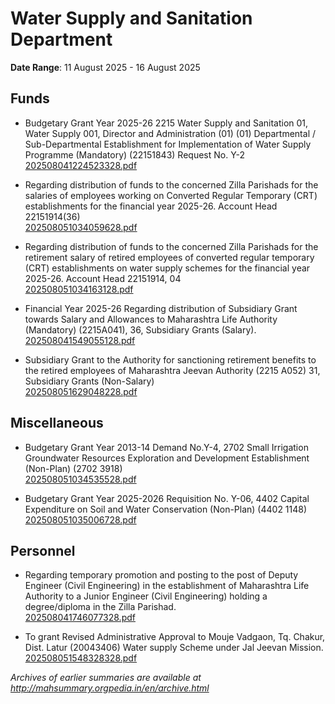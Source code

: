 # Water Supply and Sanitation Department

**Date Range**: 11 August 2025 - 16 August 2025


## Funds
- Budgetary Grant Year 2025-26 2215 Water Supply and Sanitation 01, Water Supply 001, Director and Administration (01) (01) Departmental / Sub-Departmental Establishment for Implementation of Water Supply Programme (Mandatory) (22151843) Request No. Y-2\
  [202508041224523328.pdf](https://gr.maharashtra.gov.in/Site/Upload/Government%20Resolutions/English/202508041224523328.pdf)

- Regarding distribution of funds to the concerned Zilla Parishads for the salaries of employees working on Converted Regular Temporary (CRT) establishments for the financial year 2025-26.  Account Head 22151914(36)\
  [202508051034059628.pdf](https://gr.maharashtra.gov.in/Site/Upload/Government%20Resolutions/English/202508051034059628.pdf)

- Regarding distribution of funds to the concerned Zilla Parishads for the retirement salary of retired employees of converted regular temporary (CRT) establishments on water supply schemes for the financial year 2025-26. Account Head 22151914, 04\
  [202508051034163128.pdf](https://gr.maharashtra.gov.in/Site/Upload/Government%20Resolutions/English/202508051034163128.pdf)

- Financial Year 2025-26 Regarding distribution of Subsidiary Grant towards Salary and Allowances to Maharashtra Life Authority (Mandatory) (2215A041), 36, Subsidiary Grants (Salary).\
  [202508041549055128.pdf](https://gr.maharashtra.gov.in/Site/Upload/Government%20Resolutions/English/202508041549055128.pdf)

- Subsidiary Grant to the Authority for sanctioning retirement benefits to the retired employees of Maharashtra Jeevan Authority (2215 A052) 31, Subsidiary Grants (Non-Salary)\
  [202508051629048228.pdf](https://gr.maharashtra.gov.in/Site/Upload/Government%20Resolutions/English/202508051629048228.pdf)

## Miscellaneous
- Budgetary Grant Year 2013-14 Demand No.Y-4, 2702 Small Irrigation Groundwater Resources Exploration and Development Establishment (Non-Plan) (2702 3918)\
  [202508051034535528.pdf](https://gr.maharashtra.gov.in/Site/Upload/Government%20Resolutions/English/202508051034535528.pdf)

- Budgetary Grant Year 2025-2026 Requisition No. Y-06, 4402 Capital Expenditure on Soil and Water Conservation (Non-Plan) (4402 1148)\
  [202508051035006728.pdf](https://gr.maharashtra.gov.in/Site/Upload/Government%20Resolutions/English/202508051035006728.pdf)

## Personnel
- Regarding temporary promotion and posting to the post of Deputy Engineer (Civil Engineering) in the establishment of Maharashtra Life Authority to a Junior Engineer (Civil Engineering) holding a degree/diploma in the Zilla Parishad.\
  [202508041746077328.pdf](https://gr.maharashtra.gov.in/Site/Upload/Government%20Resolutions/English/202508041746077328.pdf)

- To grant Revised Administrative Approval to Mouje Vadgaon, Tq. Chakur, Dist. Latur (20043406)  Water supply Scheme under Jal Jeevan Mission.\
  [202508051548328328.pdf](https://gr.maharashtra.gov.in/Site/Upload/Government%20Resolutions/English/202508051548328328.pdf)


*Archives of earlier summaries are available at http://mahsummary.orgpedia.in/en/archive.html*